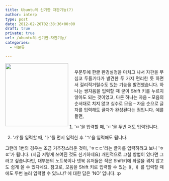 ```yaml
---
title: Ubuntu의 신기한 자판기능(?)
author: interp
type: post
date: 2012-02-20T02:38:36+00:00
draft: true
private: true
url: /ubuntu의-신기한-자판기능/
categories:
  - 미분류

---
```

<div style="text-align: justify;">
  <img src="http://www.liberotown.com/wp-content/uploads/2010/05/45595616031.png" align="left" width="200" style="margin-right:20px; margin-bottom:10px;" /><br /> 우분투에 한글 환경설정을 마치고 나서 자판을 무심코 두들기다가 발견한 두 가지 편리한 듯 하면서 걸리적거릴수도 있는 기능을 발견했습니다. 하나는 쌍자음을 입력할 때 굳이 Shift 키를 누르지 않아도 되는 것이었고, 다른 하나는 자음 &#8211; 모음의 순서대로 치지 않고 실수로 모음 &#8211; 자음 순으로 글자를 입력해도 글자가 완성된다는 점입니다. 예를 들면,
</div>

1) 'ㄸ'을 입력할 때, 'ㄷ'을 두번 쳐도 입력됩니다.&nbsp;
  
2) '가'를 입력할 때, 'ㅏ'를 먼저 입력한 후 'ㄱ'을 입력해도 됩니다.&nbsp;

<div style="text-align: justify;">
  그런데 1번의 경우는 조금 거추장스러운 것이, 'ㅎㄷㄷ'라는 글자를 입력하려고 보니 'ㅎㄸ'가 됩니다. (지금 저렇게 쓰여진 것도 신기하네요) 개인적으로 고칠 방법이 있다면 그러고 싶습니다만, 대부분의 노트북이나 넷북 유저들은 작은 Shift키에 좌절을 겪지 않고도 쉽게 쓸 수 있다네요. 참고로, 모음을 Shift 키로 입력할 수 있는 ㅒ, ㅖ 를 입력할 때에도 두번 눌러 입력할 수 있느냐? 에 대한 답은 'NO' 입니다. :p
</div>